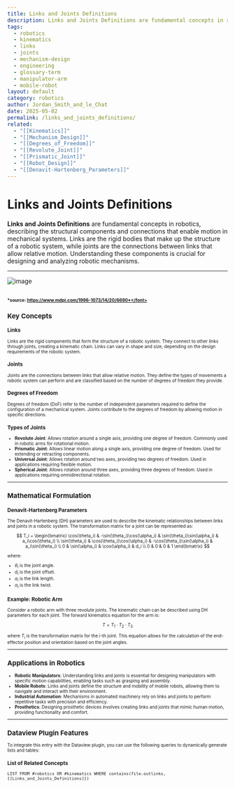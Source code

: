 ```yaml
---
title: Links and Joints Definitions
description: Links and Joints Definitions are fundamental concepts in robotics, describing the structural components and connections that enable motion in mechanical systems.
tags:
  - robotics
  - kinematics
  - links
  - joints
  - mechanism-design
  - engineering
  - glossary-term
  - manipulator-arm
  - mobile-robot
layout: default
category: robotics
author: Jordan_Smith_and_le_Chat
date: 2025-05-02
permalink: /links_and_joints_definitions/
related:
  - "[[Kinematics]]"
  - "[[Mechanism_Design]]"
  - "[[Degrees_of_Freedom]]"
  - "[[Revolute_Joint]]"
  - "[[Prismatic_Joint]]"
  - "[[Robot_Design]]"
  - "[[Denavit-Hartenberg_Parameters]]"
---
```


# Links and Joints Definitions

**Links and Joints Definitions** are fundamental concepts in robotics, describing the structural components and connections that enable motion in mechanical systems. Links are the rigid bodies that make up the structure of a robotic system, while joints are the connections between links that allow relative motion. Understanding these components is crucial for designing and analyzing robotic mechanisms.

---
![image](https://github.com/user-attachments/assets/ffe3f005-3e6e-4cfc-b12e-bd6e0ebafa9c)


<font size=1>*source: https://www.mdpi.com/1996-1073/14/20/6690*</font>
---

## Key Concepts

### Links

Links are the rigid components that form the structure of a robotic system. They connect to other links through joints, creating a kinematic chain. Links can vary in shape and size, depending on the design requirements of the robotic system.

### Joints

Joints are the connections between links that allow relative motion. They define the types of movements a robotic system can perform and are classified based on the number of degrees of freedom they provide.

### Degrees of Freedom

Degrees of freedom (DoF) refer to the number of independent parameters required to define the configuration of a mechanical system. Joints contribute to the degrees of freedom by allowing motion in specific directions.

### Types of Joints

- **Revolute Joint**: Allows rotation around a single axis, providing one degree of freedom. Commonly used in robotic arms for rotational motion.
- **Prismatic Joint**: Allows linear motion along a single axis, providing one degree of freedom. Used for extending or retracting components.
- **Universal Joint**: Allows rotation around two axes, providing two degrees of freedom. Used in applications requiring flexible motion.
- **Spherical Joint**: Allows rotation around three axes, providing three degrees of freedom. Used in applications requiring omnidirectional rotation.

---

## Mathematical Formulation

### Denavit-Hartenberg Parameters

The Denavit-Hartenberg (DH) parameters are used to describe the kinematic relationships between links and joints in a robotic system. The transformation matrix for a joint can be represented as:

$$
T_i = \begin{bmatrix}
\cos(\theta_i) & -\sin(\theta_i)\cos(\alpha_i) & \sin(\theta_i)\sin(\alpha_i) & a_i\cos(\theta_i) \\
\sin(\theta_i) & \cos(\theta_i)\cos(\alpha_i) & -\cos(\theta_i)\sin(\alpha_i) & a_i\sin(\theta_i) \\
0 & \sin(\alpha_i) & \cos(\alpha_i) & d_i \\
0 & 0 & 0 & 1
\end{bmatrix}
$$

where:
- $\theta_i$ is the joint angle.
- $d_i$ is the joint offset.
- $a_i$ is the link length.
- $\alpha_i$ is the link twist.

### Example: Robotic Arm

Consider a robotic arm with three revolute joints. The kinematic chain can be described using DH parameters for each joint. The forward kinematics equation for the arm is:

$$
T = T_1 \cdot T_2 \cdot T_3
$$

where $T_i$ is the transformation matrix for the $i$-th joint. This equation allows for the calculation of the end-effector position and orientation based on the joint angles.

---

## Applications in Robotics

- **Robotic Manipulators**: Understanding links and joints is essential for designing manipulators with specific motion capabilities, enabling tasks such as grasping and assembly.
- **Mobile Robots**: Links and joints define the structure and mobility of mobile robots, allowing them to navigate and interact with their environment.
- **Industrial Automation**: Mechanisms in automated machinery rely on links and joints to perform repetitive tasks with precision and efficiency.
- **Prosthetics**: Designing prosthetic devices involves creating links and joints that mimic human motion, providing functionality and comfort.

---

## Dataview Plugin Features

To integrate this entry with the Dataview plugin, you can use the following queries to dynamically generate lists and tables:

### List of Related Concepts

```dataview
LIST FROM #robotics OR #kinematics WHERE contains(file.outlinks, [[Links_and_Joints_Definitions]])
